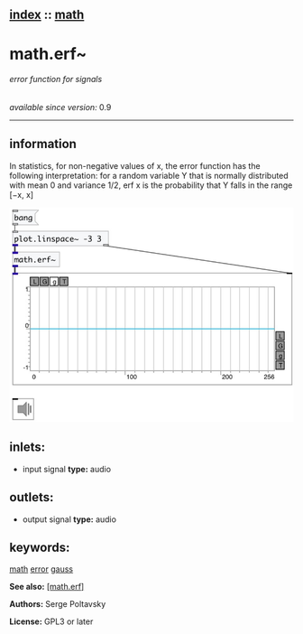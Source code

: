 [index](index.html) :: [math](category_math.html)
---

# math.erf~

###### error function for signals

*available since version:* 0.9

---


## information
In statistics, for non-negative values of x, the error function has the following
            interpretation:
for a random variable Y that is normally distributed with mean 0 and variance 1/2,
            erf x is the probability that Y falls in the range [−x, x]



[![example](../examples/img/math.erf~.jpg)](../examples/pd/math.erf~.pd)









## inlets:

* input signal 
__type:__ audio<br>



## outlets:

* output signal
__type:__ audio<br>



## keywords:

[math](keywords/math.html)
[error](keywords/error.html)
[gauss](keywords/gauss.html)



**See also:**
[\[math.erf\]](math.erf.html)




**Authors:** Serge Poltavsky




**License:** GPL3 or later





